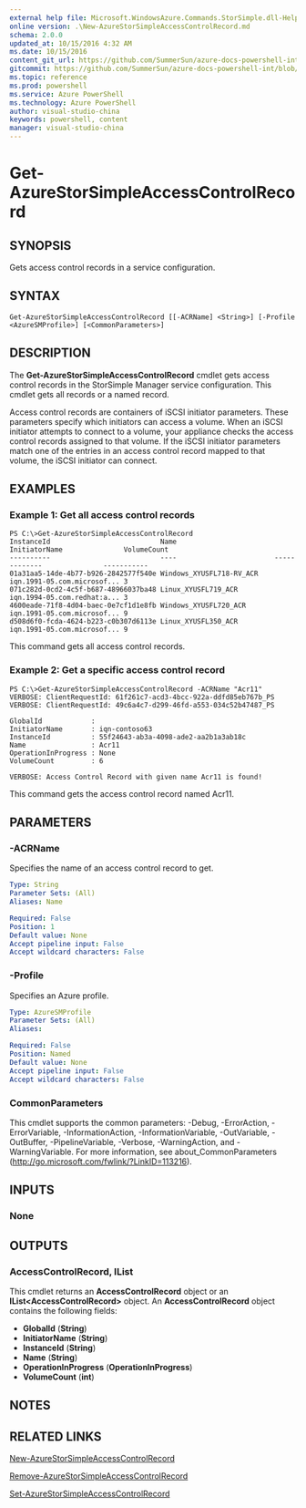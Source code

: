 ```yaml
---
external help file: Microsoft.WindowsAzure.Commands.StorSimple.dll-Help.xml
online version: .\New-AzureStorSimpleAccessControlRecord.md
schema: 2.0.0
updated_at: 10/15/2016 4:32 AM
ms.date: 10/15/2016
content_git_url: https://github.com/SummerSun/azure-docs-powershell-int/blob/master/azureps-cmdlets-docs/ServiceManagement/Azure.StorSimple/v2.0/CmdletMDs/Get-AzureStorSimpleAccessControlRecord.md
gitcommit: https://github.com/SummerSun/azure-docs-powershell-int/blob/1bfd8e268acfc1799ad3f17c5a982578f54443cf/azureps-cmdlets-docs/ServiceManagement/Azure.StorSimple/v2.0/CmdletMDs/Get-AzureStorSimpleAccessControlRecord.md
ms.topic: reference
ms.prod: powershell
ms.service: Azure PowerShell
ms.technology: Azure PowerShell
author: visual-studio-china
keywords: powershell, content
manager: visual-studio-china
---
```


# Get-AzureStorSimpleAccessControlRecord

## SYNOPSIS
Gets access control records in a service configuration.

## SYNTAX

```
Get-AzureStorSimpleAccessControlRecord [[-ACRName] <String>] [-Profile <AzureSMProfile>] [<CommonParameters>]
```

## DESCRIPTION
The **Get-AzureStorSimpleAccessControlRecord** cmdlet gets access control records in the StorSimple Manager service configuration.
This cmdlet gets all records or a named record.

Access control records are containers of iSCSI initiator parameters.
These parameters specify which initiators can access a volume.
When an iSCSI initiator attempts to connect to a volume, your appliance checks the access control records assigned to that volume.
If the iSCSI initiator parameters match one of the entries in an access control record mapped to that volume, the iSCSI initiator can connect.

## EXAMPLES

### Example 1: Get all access control records
```
PS C:\>Get-AzureStorSimpleAccessControlRecord
InstanceId                           Name                        InitiatorName               VolumeCount
----------                           ----                        -------------               -----------
01a31aa5-14de-4b77-b926-2842577f540e Windows_XYUSFL718-RV_ACR    iqn.1991-05.com.microsof... 3
071c282d-0cd2-4c5f-b687-48966037ba48 Linux_XYUSFL719_ACR         iqn.1994-05.com.redhat:a... 3
4600eade-71f8-4d04-baec-0e7cf1d1e8fb Windows_XYUSFL720_ACR       iqn.1991-05.com.microsof... 9
d508d6f0-fcda-4624-b223-c0b307d6113e Linux_XYUSFL350_ACR         iqn.1991-05.com.microsof... 9
```

This command gets all access control records.

### Example 2: Get a specific access control record
```
PS C:\>Get-AzureStorSimpleAccessControlRecord -ACRName "Acr11"
VERBOSE: ClientRequestId: 61f261c7-acd3-4bcc-922a-ddfd85eb767b_PS
VERBOSE: ClientRequestId: 49c6a4c7-d299-46fd-a553-034c52b47487_PS

GlobalId            : 
InitiatorName       : iqn-contoso63
InstanceId          : 55f24643-ab3a-4098-ade2-aa2b1a3ab18c
Name                : Acr11
OperationInProgress : None
VolumeCount         : 6

VERBOSE: Access Control Record with given name Acr11 is found!
```

This command gets the access control record named Acr11.

## PARAMETERS

### -ACRName
Specifies the name of an access control record to get.

```yaml
Type: String
Parameter Sets: (All)
Aliases: Name

Required: False
Position: 1
Default value: None
Accept pipeline input: False
Accept wildcard characters: False
```

### -Profile
Specifies an Azure profile.

```yaml
Type: AzureSMProfile
Parameter Sets: (All)
Aliases: 

Required: False
Position: Named
Default value: None
Accept pipeline input: False
Accept wildcard characters: False
```

### CommonParameters
This cmdlet supports the common parameters: -Debug, -ErrorAction, -ErrorVariable, -InformationAction, -InformationVariable, -OutVariable, -OutBuffer, -PipelineVariable, -Verbose, -WarningAction, and -WarningVariable. For more information, see about_CommonParameters (http://go.microsoft.com/fwlink/?LinkID=113216).

## INPUTS

### None

## OUTPUTS

### AccessControlRecord, IList<AccessControlRecord>
This cmdlet returns an **AccessControlRecord** object or an **IList\<AccessControlRecord\>** object.
An **AccessControlRecord** object contains the following fields: 

- **GlobalId** (**String**) 
- **InitiatorName** (**String**) 
- **InstanceId** (**String**) 
- **Name** (**String**) 
- **OperationInProgress** (**OperationInProgress**) 
- **VolumeCount** (**int**)

## NOTES

## RELATED LINKS

[New-AzureStorSimpleAccessControlRecord](.\New-AzureStorSimpleAccessControlRecord.md)

[Remove-AzureStorSimpleAccessControlRecord](.\Remove-AzureStorSimpleAccessControlRecord.md)

[Set-AzureStorSimpleAccessControlRecord](.\Set-AzureStorSimpleAccessControlRecord.md)

